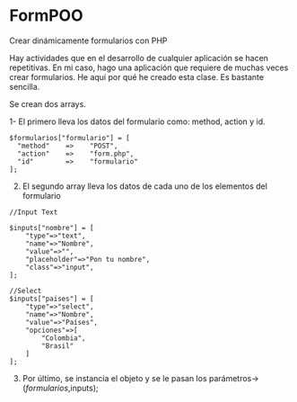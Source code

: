 FormPOO
=======

Crear dinámicamente formularios con PHP

Hay actividades que en el desarrollo de cualquier aplicación se hacen repetitivas. 
En mi caso, hago una aplicación que requiere de muchas veces crear formularios. 
He aquí por qué he creado esta clase. Es bastante sencilla.

Se crean dos arrays.

  1- El primero lleva los datos del formulario como: method, action y id.
    
    $formularios["formulario"] = [
  	  "method"    =>    "POST",
  	  "action"    =>    "form.php",
  	  "id"        =>    "formulario"
    ];
  
  2. El segundo array lleva los datos de cada uno de los elementos del formulario
  
    //Input Text

  	$inputs["nombre"] = [
  		"type"=>"text",
  		"name"=>"Nombre",
  		"value"=>"",
  		"placeholder"=>"Pon tu nombre",
  		"class"=>"input",
  	];
  
  	//Select
  	$inputs["paises"] = [
  		"type"=>"select",
  		"name"=>"Nombre",
  		"value"=>"Países",
  		"opciones"=>[
  			"Colombia",
  			"Brasil"
  		]
  	];
  	
  3. Por último, se instancia el objeto y se le pasan los parámetros->($formularios,$inputs);
